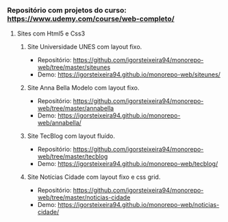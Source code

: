### Repositório com projetos do curso: https://www.udemy.com/course/web-completo/

1. Sites com Html5 e Css3

      1. Site Universidade UNES com layout fixo.
         - Repositório: https://github.com/igorsteixeira94/monorepo-web/tree/master/siteunes
         - Demo: https://igorsteixeira94.github.io/monorepo-web/siteunes/

      2. Site Anna Bella Modelo com layout fixo.
         - Repositório: https://github.com/igorsteixeira94/monorepo-web/tree/master/annabella
         - Demo: https://igorsteixeira94.github.io/monorepo-web/annabella/

      3. Site TecBlog com layout fluído.
         - Repositório: https://github.com/igorsteixeira94/monorepo-web/tree/master/tecblog
         - Demo: https://igorsteixeira94.github.io/monorepo-web/tecblog/
         
      4. Site Notícias Cidade com layout fixo e css grid.
         - Repositório: https://github.com/igorsteixeira94/monorepo-web/tree/master/noticias-cidade
         - Demo: https://igorsteixeira94.github.io/monorepo-web/noticias-cidade/

